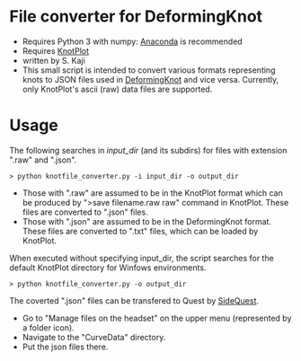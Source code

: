 File converter for DeformingKnot 
==================
* Requires Python 3 with numpy: [Anaconda](https://anaconda.org) is recommended
* Requires [KnotPlot](https://www.knotplot.com/) 
* written by S. Kaji
* This small script is intended to convert various formats representing knots to JSON files used in [DeformingKnot](https://github.com/UTMS-VR/DeformingKnot) and vice versa.
Currently, only KnotPlot's ascii (raw) data files are supported.

# Usage

The following searches in _input_dir_ (and its subdirs) for files with extension ".raw" and ".json".

    > python knotfile_converter.py -i input_dir -o output_dir

- Those with ".raw" are assumed to be in the KnotPlot format which can be produced by ">save filename.raw raw" command in KnotPlot.
These files are converted to ".json" files.
- Those with ".json" are assumed to be in the DeformingKnot format. These files are converted to ".txt" files, which can be loaded by KnotPlot.


When executed without specifying input_dir, 
the script searches for the default KnotPlot directory for Winfows environments.

    > python knotfile_converter.py -o output_dir

The coverted ".json" files can be transfered to Quest by
[SideQuest](https://sidequestvr.com/).
- Go to "Manage files on the headset" on the upper menu (represented by a folder icon).
- Navigate to the "CurveData" directory.
- Put the json files there.

